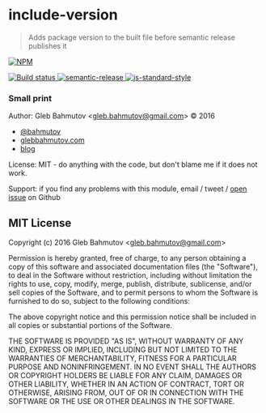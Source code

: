 # include-version

> Adds package version to the built file before semantic release publishes it

[![NPM][npm-icon] ][npm-url]

[![Build status][ci-image] ][ci-url]
[![semantic-release][semantic-image] ][semantic-url]
[![js-standard-style][standard-image]][standard-url]

### Small print

Author: Gleb Bahmutov &lt;gleb.bahmutov@gmail.com&gt; &copy; 2016


* [@bahmutov](https://twitter.com/bahmutov)
* [glebbahmutov.com](http://glebbahmutov.com)
* [blog](http://glebbahmutov.com/blog)


License: MIT - do anything with the code, but don't blame me if it does not work.

Support: if you find any problems with this module, email / tweet /
[open issue](https://github.com/bahmutov/include-version/issues) on Github

## MIT License

Copyright (c) 2016 Gleb Bahmutov &lt;gleb.bahmutov@gmail.com&gt;

Permission is hereby granted, free of charge, to any person
obtaining a copy of this software and associated documentation
files (the "Software"), to deal in the Software without
restriction, including without limitation the rights to use,
copy, modify, merge, publish, distribute, sublicense, and/or sell
copies of the Software, and to permit persons to whom the
Software is furnished to do so, subject to the following
conditions:

The above copyright notice and this permission notice shall be
included in all copies or substantial portions of the Software.

THE SOFTWARE IS PROVIDED "AS IS", WITHOUT WARRANTY OF ANY KIND,
EXPRESS OR IMPLIED, INCLUDING BUT NOT LIMITED TO THE WARRANTIES
OF MERCHANTABILITY, FITNESS FOR A PARTICULAR PURPOSE AND
NONINFRINGEMENT. IN NO EVENT SHALL THE AUTHORS OR COPYRIGHT
HOLDERS BE LIABLE FOR ANY CLAIM, DAMAGES OR OTHER LIABILITY,
WHETHER IN AN ACTION OF CONTRACT, TORT OR OTHERWISE, ARISING
FROM, OUT OF OR IN CONNECTION WITH THE SOFTWARE OR THE USE OR
OTHER DEALINGS IN THE SOFTWARE.

[npm-icon]: https://nodei.co/npm/include-version.png?downloads=true
[npm-url]: https://npmjs.org/package/include-version
[ci-image]: https://travis-ci.org/bahmutov/include-version.png?branch=master
[ci-url]: https://travis-ci.org/bahmutov/include-version
[semantic-image]: https://img.shields.io/badge/%20%20%F0%9F%93%A6%F0%9F%9A%80-semantic--release-e10079.svg
[semantic-url]: https://github.com/semantic-release/semantic-release
[standard-image]: https://img.shields.io/badge/code%20style-standard-brightgreen.svg
[standard-url]: http://standardjs.com/
